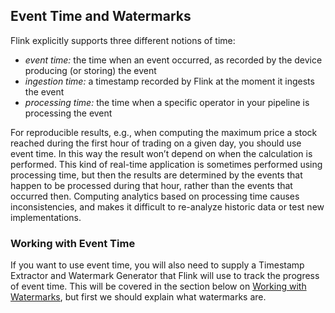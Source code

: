 ## Event Time and Watermarks

Flink explicitly supports three different notions of time:

- *event time:* the time when an event occurred, as recorded by the device producing (or storing) the event
- *ingestion time:* a timestamp recorded by Flink at the moment it ingests the event
- *processing time:* the time when a specific operator in your pipeline is processing the event



For reproducible results, e.g., when computing the maximum price a stock reached during the first hour of trading on a given day, you should use event time. In this way the result won’t depend on when the calculation is performed. This kind of real-time application is sometimes performed using processing time, but then the results are determined by the events that happen to be processed during that hour, rather than the events that occurred then. Computing analytics based on processing time causes inconsistencies, and makes it difficult to re-analyze historic data or test new implementations.

### Working with Event Time

If you want to use event time, you will also need to supply a Timestamp Extractor and Watermark Generator that Flink will use to track the progress of event time. This will be covered in the section below on [Working with Watermarks](https://ci.apache.org/projects/flink/flink-docs-release-1.12/learn-flink/streaming_analytics.html#working-with-watermarks), but first we should explain what watermarks are.

